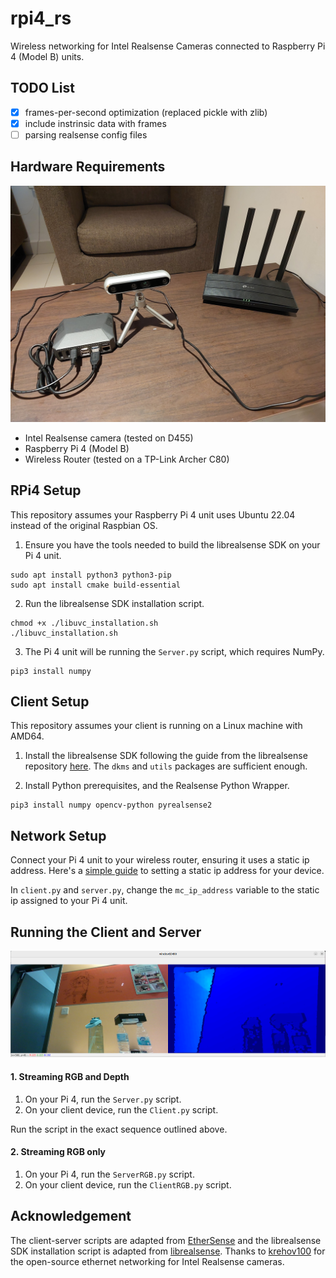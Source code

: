# rpi4_rs
Wireless networking for Intel Realsense Cameras connected to Raspberry Pi 4 (Model B) units.

## TODO List
- [x] frames-per-second optimization (replaced pickle with zlib)
- [x] include instrinsic data with frames
- [ ] parsing realsense config files

## Hardware Requirements
![](assets/hardware.jpg)

- Intel Realsense camera (tested on D455)
- Raspberry Pi 4 (Model B)
- Wireless Router (tested on a TP-Link Archer C80)

## RPi4 Setup
This repository assumes your Raspberry Pi 4 unit uses Ubuntu 22.04 instead of the original Raspbian OS.

1. Ensure you have the tools needed to build the librealsense SDK on your Pi 4 unit.
```
sudo apt install python3 python3-pip
sudo apt install cmake build-essential
```

2. Run the librealsense SDK installation script.
```
chmod +x ./libuvc_installation.sh
./libuvc_installation.sh
```

3. The Pi 4 unit will be running the `Server.py` script, which requires NumPy.
```
pip3 install numpy
```

## Client Setup
This repository assumes your client is running on a Linux machine with AMD64.

1. Install the librealsense SDK following the guide from the librealsense repository [here](https://github.com/IntelRealSense/librealsense/blob/master/doc/distribution_linux.md). The `dkms` and `utils` packages are sufficient enough.

2. Install Python prerequisites, and the Realsense Python Wrapper.
```
pip3 install numpy opencv-python pyrealsense2
```

## Network Setup
Connect your Pi 4 unit to your wireless router, ensuring it uses a static ip address. Here's a [simple guide](https://linuxconfig.org/how-to-configure-static-ip-address-on-ubuntu-22-04-jammy-jellyfish-desktop-server) to setting a static ip address for your device.

In `client.py` and `server.py`, change the `mc_ip_address` variable to the static ip assigned to your Pi 4 unit.

## Running the Client and Server
![](assets/client.png)

#### 1. Streaming RGB and Depth
1. On your Pi 4, run the `Server.py` script.
2. On your client device, run the `Client.py` script.

Run the script in the exact sequence outlined above.

#### 2. Streaming RGB only
1. On your Pi 4, run the `ServerRGB.py` script.
2. On your client device, run the `ClientRGB.py` script.

## Acknowledgement
The client-server scripts are adapted from [EtherSense](https://github.com/krejov100/EtherSense) and the librealsense SDK installation script is adapted from [librealsense](https://github.com/IntelRealSense/librealsense/blob/master/doc/libuvc_installation.md). Thanks to [krehov100](https://github.com/krejov100) for the open-source ethernet networking for Intel Realsense cameras.
